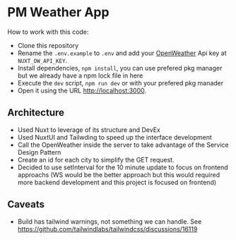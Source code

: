 # PM Weather App

How to work with this code:
- Clone this repository
- Rename the `.env.example` to `.env` and add your [OpenWeather](https://openweathermap.org/) Api key at `NUXT_OW_API_KEY`.
- Install dependencies, `npm install`, you can use prefered pkg manager but we already have a npm lock file in here
- Execute the `dev` script, `npm run dev` or with your prefered pkg manader
- Open it using the URL [http://localhost:3000](http://localhost:3000).


## Architecture
- Used Nuxt to leverage of its structure and DevEx
- Used NuxtUI and Tailwding to speed up the interface development
- Call the OpenWeather inside the server to take advantage of the Service Design Pattern
- Create an id for each city to simplify the GET request.
- Decided to use setInterval for the 10 minute update to focus on frontend approachs (WS would be the better approach but this would required more backend development and this project is focused on frontend)

## Caveats
- Build has tailwind warnings, not something we can handle. See https://github.com/tailwindlabs/tailwindcss/discussions/16119
